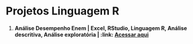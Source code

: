 # Projetos Linguagem R

<ol>

   <li><h4>Análise Desempenho Enem | Excel, RStudio, Linguagem R, Análise descritiva, Análise exploratória | :link: <a href="https://github.com/eugersonmendonca/analise-desempenho-enem">Acessar aqui</a></h4></li>
</ol>
